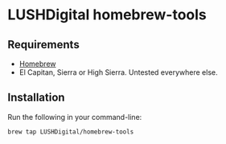 # LUSHDigital homebrew-tools

## Requirements

- [Homebrew](https://github.com/Homebrew/brew)
- El Capitan, Sierra or High Sierra. Untested everywhere else.


## Installation

Run the following in your command-line:

`brew tap LUSHDigital/homebrew-tools`